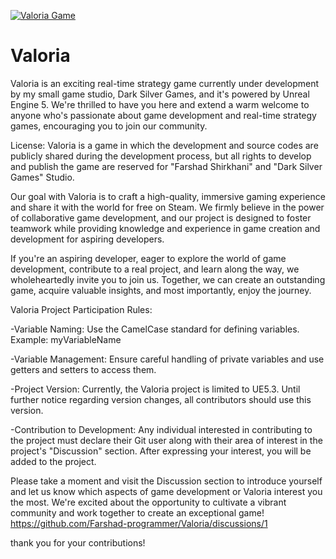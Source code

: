 
[![Valoria Game](http://img.youtube.com/vi/fiZlJhfJQ4U/0.jpg)](http://www.youtube.com/watch?v=fiZlJhfJQ4U "Valoria RTS Game Fog of war system implemented")

# Valoria
Valoria is an exciting real-time strategy game currently under development by my small game studio, Dark Silver Games, and it's powered by Unreal Engine 5. We're thrilled to have you here and extend a warm welcome to anyone who's passionate about game development and real-time strategy games, encouraging you to join our community.

License: Valoria is a game in which the development and source codes are publicly shared during the development process, but all rights to develop and publish the game are reserved for "Farshad Shirkhani" and "Dark Silver Games" Studio.

Our goal with Valoria is to craft a high-quality, immersive gaming experience and share it with the world for free on Steam. We firmly believe in the power of collaborative game development, and our project is designed to foster teamwork while providing knowledge and experience in game creation and development for aspiring developers.

If you're an aspiring developer, eager to explore the world of game development, contribute to a real project, and learn along the way, we wholeheartedly invite you to join us. Together, we can create an outstanding game, acquire valuable insights, and most importantly, enjoy the journey.

Valoria Project Participation Rules:

-Variable Naming:
Use the CamelCase standard for defining variables.
Example: myVariableName

-Variable Management:
Ensure careful handling of private variables and use getters and setters to access them.

-Project Version:
Currently, the Valoria project is limited to UE5.3. Until further notice regarding version changes, all contributors should use this version.

-Contribution to Development:
Any individual interested in contributing to the project must declare their Git user along with their area of interest in the project's "Discussion" section. After expressing your interest, you will be added to the project.


Please take a moment and visit the Discussion section to introduce yourself and let us know which aspects of game development or Valoria interest you the most. We're excited about the opportunity to cultivate a vibrant community and work together to create an exceptional game!
https://github.com/Farshad-programmer/Valoria/discussions/1

thank you for your contributions!


